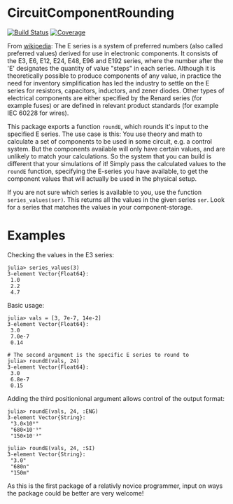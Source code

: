 # CircuitComponentRounding

<!---[![Stable](https://img.shields.io/badge/docs-stable-blue.svg)](https://KronosTheLate.github.io/CircuitComponentRounding.jl/stable)--->
<!---[![Dev](https://img.shields.io/badge/docs-dev-blue.svg)](https://KronosTheLate.github.io/CircuitComponentRounding.jl/dev)--->
[![Build Status](https://github.com/KronosTheLate/CircuitComponentRounding.jl/workflows/CI/badge.svg)](https://github.com/KronosTheLate/CircuitComponentRounding.jl/actions)
[![Coverage](https://codecov.io/gh/KronosTheLate/CircuitComponentRounding.jl/branch/master/graph/badge.svg)](https://codecov.io/gh/KronosTheLate/CircuitComponentRounding.jl)

From [wikipedia](https://en.wikipedia.org/wiki/E_series_of_preferred_numbers):
The E series is a system of preferred numbers (also called preferred values) derived for use in electronic components. It consists of the E3, E6, E12, E24, E48, E96 and E192 series, where the number after the 'E' designates the quantity of value "steps" in each series. Although it is theoretically possible to produce components of any value, in practice the need for inventory simplification has led the industry to settle on the E series for resistors, capacitors, inductors, and zener diodes. Other types of electrical components are either specified by the Renard series (for example fuses) or are defined in relevant product standards (for example IEC 60228 for wires).

This package exports a function `roundE`, which rounds it's 
input to the specified E series. The use case is this:
You use theory and math to calculate a set of components to be used in some circuit, e.g. a control system. But the components available will only have certain values, and are unlikely to match your calculations. So the system that you can build is different that your simulations of it! Simply pass the calculated values to the `roundE` function, specifying the E-series you have available, to get the component values that will actually be used in the physical setup.

If you are not sure which series is available to you, use the function `series_values(ser)`. This returns all the values in the given series `ser`. Look for a series that matches the values in your component-storage.

# Examples
Checking the values in the E3 series:
```julia-repl
julia> series_values(3)
3-element Vector{Float64}:
 1.0
 2.2
 4.7
```

Basic usage:
```julia-repl
julia> vals = [3, 7e-7, 14e-2]
3-element Vector{Float64}:
 3.0
 7.0e-7
 0.14

# The second argument is the specific E series to round to
julia> roundE(vals, 24)
3-element Vector{Float64}:
 3.0
 6.8e-7
 0.15
 ```

Adding the third positionional argument allows 
control of the output format:
```julia-repl
julia> roundE(vals, 24, :ENG)
3-element Vector{String}:
 "3.0×10⁰"
 "680×10⁻⁹"
 "150×10⁻³"
```

```julia-repl
julia> roundE(vals, 24, :SI)
3-element Vector{String}:
 "3.0"
 "680n"
 "150m"
```
  
  
  

As this is the first package of a relativly novice programmer, input on ways the package could be better are very welcome!
